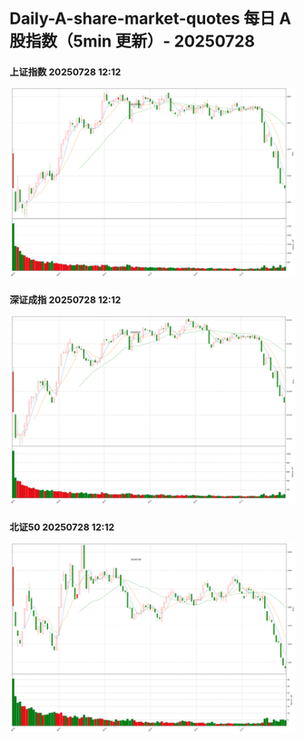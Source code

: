 
# Daily-A-share-market-quotes 每日 A 股指数（5min 更新）- 20250728

### 上证指数 20250728 12:12
![](./fig/2025/7/20250728-sh000001.png)

### 深证成指 20250728 12:12
![](./fig/2025/7/20250728-sz399001.png)

### 北证50 20250728 12:12
![](./fig/2025/7/20250728-bj899050.png)
